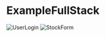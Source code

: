 # ExampleFullStack

![UserLogin](https://github.com/zeynepalaka/StockNoteApp/assets/56490184/27c294dc-afcf-4c39-b7b2-409352bfefd4)
![StockForm](https://github.com/zeynepalaka/StockNoteApp/assets/56490184/1496bf60-024a-46c6-80f0-ccd7c4e66f20)
